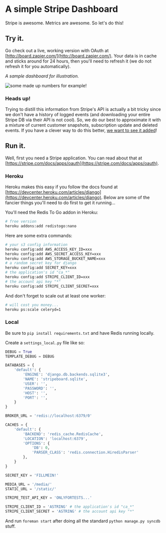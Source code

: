 # A simple Stripe Dashboard

Stripe is awesome. Metrics are awesome. So let's do this!

## Try it.

Go check out a live, working version with OAuth at [http://board.zapier.com/](http://board.zapier.com/). Your data is in cache and sticks around for 24 hours, then you'll need to refresh it (we do not refresh it for you automatically).

*A sample dashboard for illustration.*

![some made up numbers for example!](http://i.imgur.com/5CEvK.png)

### Heads up!

Trying to distill this information from Stripe's API is actually a bit tricky since we don't have a history of logged events (and downloading your entire Stripe DB via their API is not cool). So, we do our best to approximate it with a mixture of current customer snapshots, subscription update and deleted events. If you have a clever way to do this better, [we want to see it added](https://github.com/zapier/stripeboard/pulls)!


## Run it.

Well, first you need a Stripe application. You can read about that at [https://stripe.com/docs/apps/oauth](https://stripe.com/docs/apps/oauth).


### Heroku

Heroku makes this easy if you follow the docs found at [https://devcenter.heroku.com/articles/django](https://devcenter.heroku.com/articles/django). Below are some of the fancier things you'll need to do first to get it running...

You'll need the Redis To Go addon in Heroku:

```bash
# free version
heroku addons:add redistogo:nano
```

Here are some extra commands:

```bash
# your s3 config information
heroku config:add AWS_ACCESS_KEY_ID=xxx
heroku config:add AWS_SECRET_ACCESS_KEY=xxx
heroku config:add AWS_STORAGE_BUCKET_NAME=xxx
# a random secret key for django
heroku config:add SECRET_KEY=xxx
# the application's id "ca_*"
heroku config:add STRIPE_CLIENT_ID=xxx
# the account api key "*"
heroku config:add STRIPE_CLIENT_SECRET=xxx
```

And don't forget to scale out at least one worker:

```bash
# will cost you money...
heroku ps:scale celeryd=1
```

### Local

Be sure to `pip install requirements.txt` and have Redis running locally.

Create a `settings_local.py` file like so:

```python
DEBUG = True
TEMPLATE_DEBUG = DEBUG

DATABASES = {
    'default': {
        'ENGINE': 'django.db.backends.sqlite3',
        'NAME': 'stripeboard.sqlite',
        'USER': '',
        'PASSWORD': '',
        'HOST': '',
        'PORT': '',
    }
}

BROKER_URL = 'redis://localhost:6379/0'

CACHES = {
    'default': {
        'BACKEND': 'redis_cache.RedisCache',
        'LOCATION': 'localhost:6379',
        'OPTIONS': {
            'DB': 0,
            'PARSER_CLASS': 'redis.connection.HiredisParser'
        },
    }
}

SECRET_KEY = 'FILLMEIN!'

MEDIA_URL = '/media/'
STATIC_URL = '/static/'

STRIPE_TEST_API_KEY = 'ONLYFORTESTS...'

STRIPE_CLIENT_ID = 'ASTRING' # the application's id "ca_*"
STRIPE_CLIENT_SECRET = 'ASTRING' # the account api key "*"
```

And run `foreman start` after doing all the standard `python manage.py syncdb` stuff.
